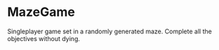 # MazeGame
Singleplayer game set in a randomly generated maze.
Complete all the objectives without dying.
